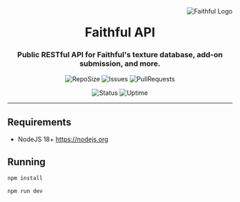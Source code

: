 <a href="https://api.faithfulpack.net/docs" target="_blank">
  <img
    src="https://database.faithfulpack.net/images/branding/logos/transparent/hd/main_logo.png?w=256"
    alt="Faithful Logo"
    align="right"
  >
</a>
<div align="center">
  <h1>Faithful API</h1>
  <h3>Public RESTful API for Faithful's texture database, add-on submission, and more.</h3>

  ![RepoSize](https://img.shields.io/github/repo-size/Faithful-Resource-Pack/API)
  ![Issues](https://img.shields.io/github/issues/Faithful-Resource-Pack/API)
  ![PullRequests](https://img.shields.io/github/issues-pr/Faithful-Resource-Pack/API)

  ![Status](https://status.faithfulpack.net/api/badge/1/status)
  ![Uptime](https://status.faithfulpack.net/api/badge/1/uptime/24?label=24h%20&labelSuffix=Uptime)
</div>

---

## Requirements
- NodeJS 18+ https://nodejs.org

## Running

```bash
npm install
```
```bash
npm run dev
```
